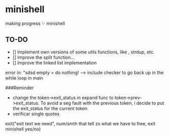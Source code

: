 # minishell


making progress ✨
minishell

## TO-DO

- [] Implement own versions of some utils functions, like , strdup, etc.
- [] Improve the split function...
- [] Improve the linked list implementation


error in: "sdsd 
empty = do nothing! --> include checker to go back up in the while loop in main


###Reminder
- change the token->exit_status in expand func to token->prev->exit_status. To avoid a seg fault with the previous token, i decide to put the exit_status for the current token
- verificar single quotes


exit("exit text we need", num/smth that tell zs what we have to free, exit minishell yes/no)
